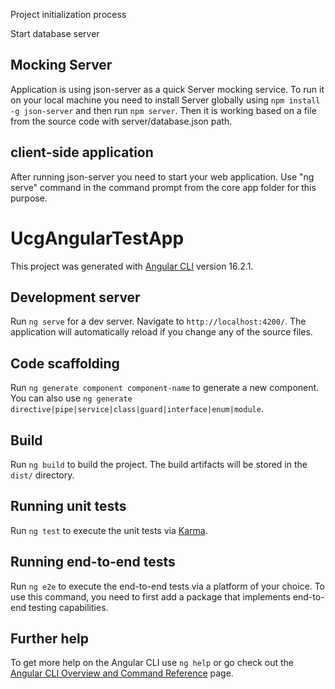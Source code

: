 Project initialization process

Start database server

## Mocking Server

Application is using json-server as a quick Server mocking service. To run it on your local machine you need to install Server globally using `npm install -g json-server` and then run `npm server`. Then it is working based on a file from the source code with server/database.json path.

## client-side application

After running json-server you need to start your web application. Use "ng serve" command in the command prompt from the core app folder for this purpose.




# UcgAngularTestApp

This project was generated with [Angular CLI](https://github.com/angular/angular-cli) version 16.2.1.

## Development server

Run `ng serve` for a dev server. Navigate to `http://localhost:4200/`. The application will automatically reload if you change any of the source files.

## Code scaffolding

Run `ng generate component component-name` to generate a new component. You can also use `ng generate directive|pipe|service|class|guard|interface|enum|module`.

## Build

Run `ng build` to build the project. The build artifacts will be stored in the `dist/` directory.

## Running unit tests

Run `ng test` to execute the unit tests via [Karma](https://karma-runner.github.io).

## Running end-to-end tests

Run `ng e2e` to execute the end-to-end tests via a platform of your choice. To use this command, you need to first add a package that implements end-to-end testing capabilities.

## Further help

To get more help on the Angular CLI use `ng help` or go check out the [Angular CLI Overview and Command Reference](https://angular.io/cli) page.
